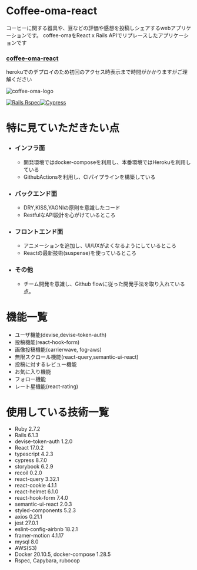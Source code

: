# Coffee-oma-react

コーヒーに関する器具や、豆などの評価や感想を投稿しシェアするwebアプリケーションです。
coffee-omaをReact x Rails APIでリプレースしたアプリケーションです

### [coffee-oma-react](https://coffee-oma-react.vercel.app/)
herokuでのデプロイのため初回のアクセス時表示まで時間がかかりますがご理解ください

![coffee-oma-logo](https://user-images.githubusercontent.com/48266893/112326442-deefcb80-8cf7-11eb-9432-cc83ade690de.png)


[![Rails Rspec](https://github.com/tomoron/coffee-oma-react/actions/workflows/ruby.yml/badge.svg)](https://github.com/tomoron/coffee-oma-react/actions/workflows/ruby.yml)[![Cypress](https://github.com/tomoron/coffee-oma-react/actions/workflows/cypress.yml/badge.svg)](https://github.com/tomoron/coffee-oma-react/actions/workflows/cypress.yml)


# 特に見ていただきたい点
- ### インフラ面
  - 開発環境ではdocker-composeを利用し、本番環境ではHerokuを利用している
  - GithubActionsを利用し、CIパイプラインを構築している
- ### バックエンド面
  - DRY,KISS,YAGNIの原則を意識したコード
  - RestfulなAPI設計を心がけているところ
- ### フロントエンド面
  - アニメーションを追加し、UI/UXがよくなるようにしているところ
  - Reactの最新技術(suspense)を使っているところ
- ### その他
  - チーム開発を意識し、Github flowに従った開発手法を取り入れている点。

# 機能一覧
  - ユーザ機能(devise,devise-token-auth)
  - 投稿機能(react-hook-form)
  - 画像投稿機能(carrierwave, fog-aws)
  - 無限スクロール機能(react-query,semantic-ui-react)
  - 投稿に対するレビュー機能
  - お気に入り機能
  - フォロー機能
  - レート星機能(react-rating)

# 使用している技術一覧
  - Ruby 2.7.2
  - Rails 6.1.3
  - devise-token-auth 1.2.0
  - React 17.0.2
  - typescript 4.2.3
  - cypress 8.7.0
  - storybook 6.2.9
  - recoil 0.2.0
  - react-query 3.32.1
  - react-cookie 4.1.1
  - react-helmet 6.1.0
  - react-hook-form 7.4.0
  - semantic-ui-react 2.0.3
  - styled-components 5.2.3
  - axios 0.21.1
  - jest 27.0.1
  - eslint-config-airbnb 18.2.1
  - framer-motion 4.1.17
  - mysql 8.0
  - AWS(S3)
  - Docker 20.10.5, docker-compose 1.28.5
  - Rspec, Capybara, rubocop




